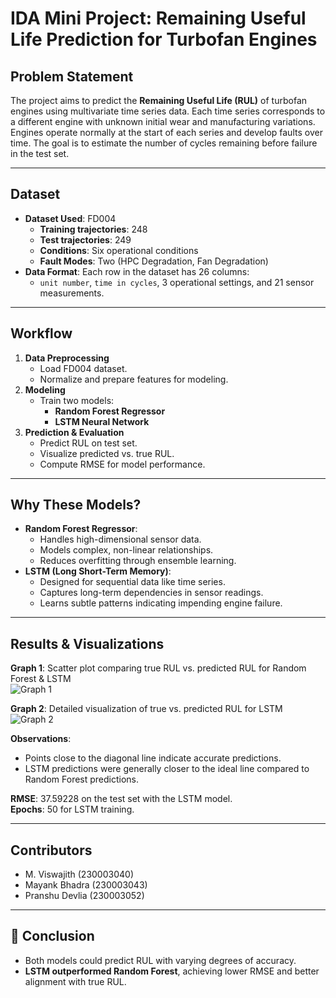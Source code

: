 #  IDA Mini Project: Remaining Useful Life Prediction for Turbofan Engines

##  Problem Statement
The project aims to predict the **Remaining Useful Life (RUL)** of turbofan engines using multivariate time series data. Each time series corresponds to a different engine with unknown initial wear and manufacturing variations. Engines operate normally at the start of each series and develop faults over time. The goal is to estimate the number of cycles remaining before failure in the test set.

---

##  Dataset
- **Dataset Used**: FD004  
  - **Training trajectories**: 248  
  - **Test trajectories**: 249  
  - **Conditions**: Six operational conditions  
  - **Fault Modes**: Two (HPC Degradation, Fan Degradation)  
- **Data Format**: Each row in the dataset has 26 columns:
  - `unit number`, `time in cycles`, 3 operational settings, and 21 sensor measurements.

---

##  Workflow
1. **Data Preprocessing**
   - Load FD004 dataset.
   - Normalize and prepare features for modeling.
2. **Modeling**
   - Train two models:
     - **Random Forest Regressor**
     - **LSTM Neural Network**
3. **Prediction & Evaluation**
   - Predict RUL on test set.
   - Visualize predicted vs. true RUL.
   - Compute RMSE for model performance.

---

##  Why These Models?
- **Random Forest Regressor**:
  - Handles high-dimensional sensor data.
  - Models complex, non-linear relationships.
  - Reduces overfitting through ensemble learning.
- **LSTM (Long Short-Term Memory)**:
  - Designed for sequential data like time series.
  - Captures long-term dependencies in sensor readings.
  - Learns subtle patterns indicating impending engine failure.

---

##  Results & Visualizations

**Graph 1**: Scatter plot comparing true RUL vs. predicted RUL for Random Forest & LSTM  
![Graph 1](images/graph1.png)

**Graph 2**: Detailed visualization of true vs. predicted RUL for LSTM  
![Graph 2](images/graph2.png)

**Observations**:
- Points close to the diagonal line indicate accurate predictions.
- LSTM predictions were generally closer to the ideal line compared to Random Forest predictions.

**RMSE**: 37.59228 on the test set with the LSTM model.  
**Epochs**: 50 for LSTM training.

---

##  Contributors
- M. Viswajith (230003040)  
- Mayank Bhadra (230003043)  
- Pranshu Devlia (230003052)

---

## 📌 Conclusion
- Both models could predict RUL with varying degrees of accuracy.
- **LSTM outperformed Random Forest**, achieving lower RMSE and better alignment with true RUL.
